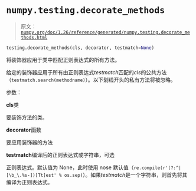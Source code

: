 # `numpy.testing.decorate_methods`

> 原文：[`numpy.org/doc/1.26/reference/generated/numpy.testing.decorate_methods.html`](https://numpy.org/doc/1.26/reference/generated/numpy.testing.decorate_methods.html)

```py
testing.decorate_methods(cls, decorator, testmatch=None)
```

将装饰器应用于类中匹配正则表达式的所有方法。

给定的装饰器应用于所有由正则表达式*testmatch*匹配的*cls*的公共方法（`testmatch.search(methodname)`）。以下划线开头的私有方法将被忽略。

参数：

**cls**类

要装饰方法的类。

**decorator**函数

要应用装饰器的方法

**testmatch**编译后的正则表达式或字符串，可选

正则表达式。默认值为 None，此时使用 nose 默认值（`re.compile(r'(?:^|[\b_\.%s-])[Tt]est' % os.sep)`）。如果*testmatch*是一个字符串，则首先将其编译为正则表达式。
